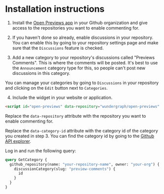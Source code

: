 # Installation instructions

1. Install the [Open Previews app](https://github.com/apps/open-previews) in your Github organization and give access to the repositories you want to enable commenting for.

2. If you haven't done so already, enable discussions in your repository.
You can enable this by going to your repository settings page and make sure that the `Discussions` feature is checked.

3. Add a new category to your repository's discussions called "Previews Comments". This is where the comments will be posted. 
It's best to use the `Announcement` category type for this, so people can't post new discussions in this category.

You can manage your categories by going to `Discussions` in your repository and clicking on the `Edit` button next to `Categories`.

4. Include the widget in your website or application.

```html
<script id="open-previews" data-repository="wundergraph/open-previews" data-category-id="DIC_kwDOJcC98c4CXtym" src="https://openpreviews.com/widget.js" />
```

Replace the `data-repository` attribute with the repository you want to enable commenting for.

Replace the `data-category-id` attribute with the category id of the category you created in step 3.
You can find the category id by going to the [Github API explorer](https://docs.github.com/en/graphql/overview/explorer).

Log in and run the following query:

```graphql
query GetCategory {
  github_repository(name: "your-repository-name", owner: "your-org") {
    discussionCategory(slug: "preview-comments") {
      id
    }
  }
}
```


